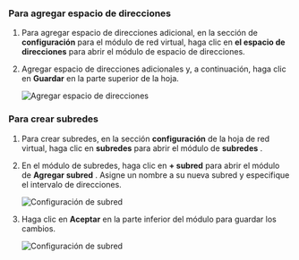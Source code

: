 ### <a name="to-add-address-space"></a>Para agregar espacio de direcciones

1. Para agregar espacio de direcciones adicional, en la sección de **configuración** para el módulo de red virtual, haga clic en **el espacio de direcciones** para abrir el módulo de espacio de direcciones.

2. Agregar espacio de direcciones adicionales y, a continuación, haga clic en **Guardar** en la parte superior de la hoja.

    ![Agregar espacio de direcciones](./media/vpn-gateway-additional-address-space-include/address_space.png)

### <a name="to-create-subnets"></a>Para crear subredes 

1. Para crear subredes, en la sección **configuración** de la hoja de red virtual, haga clic en **subredes** para abrir el módulo de **subredes** . 

2. En el módulo de subredes, haga clic en **+ subred** para abrir el módulo de **Agregar subred** . Asigne un nombre a su nueva subred y especifique el intervalo de direcciones.

    ![Configuración de subred](./media/vpn-gateway-additional-address-space-include/add_subnet.png)     
3. Haga clic en **Aceptar** en la parte inferior del módulo para guardar los cambios.

    ![Configuración de subred](./media/vpn-gateway-additional-address-space-include/ok.png)
